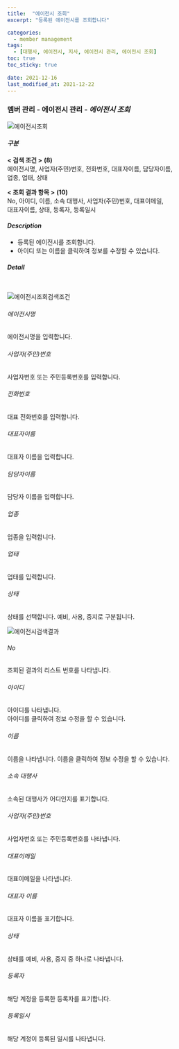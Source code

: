 ```yaml
---
title:  "에이전시 조회"
excerpt: "등록된 에이전시를 조회합니다"

categories:
  - member management
tags:
  - [대행사, 에이전시, 지사, 에이전시 관리, 에이전시 조회]
toc: true
toc_sticky: true
 
date: 2021-12-16
last_modified_at: 2021-12-22
---
```

### 멤버 관리 - 에이전시 관리 - *에이전시 조회*
![에이전시조회](https://user-images.githubusercontent.com/95394003/147026907-ee927d06-e688-401e-97e6-c5a9b5a8b113.jpeg)

#### *구분* <br>
**< 검색 조건 >** **(8)**
<br>에이전시명, 사업자(주민)번호, 전화번호, 대표자이름, 담당자이름,<br>업종, 업태, 상태

**< 조회 결과 항목 >** **(10)**
<br>No, 아이디, 이름, 소속 대행사, 사업자(주민)번호, 대표이메일,<br>대표자이름, 상태, 등록자, 등록일시

#### *Description*
- 등록된 에이전시를 조회합니다.
- 아이디 또는 이름을 클릭하여 정보를 수정할 수 있습니다.

#### *Detail*
<br>

![에이전시조회검색조건](https://user-images.githubusercontent.com/95394003/147026932-89dbfd81-1304-4cfd-9cc5-fb899827855d.jpeg)
###### 에이전시명
에이전시명을 입력합니다.

###### 사업자(주민)번호
사업자번호 또는 주민등록번호를 입력합니다.

###### 전화번호
대표 전화번호를 입력합니다.

###### 대표자이름
대표자 이름을 입력합니다.

###### 담당자이름
담당자 이름을 입력합니다.

###### 업종
업종을 입력합니다.

###### 업태
업태를 입력합니다.

###### 상태
상태를 선택합니다. 예비, 사용, 중지로 구분됩니다.
<br>

![에이전시검색결과](https://user-images.githubusercontent.com/95394003/147026973-a5732de9-8046-46dd-a865-0328538263a9.jpeg)
###### No
조회된 결과의 리스트 번호를 나타냅니다.

###### 아이디
아이디를 나타냅니다.<br>
아이디를 클릭하여 정보 수정을 할 수 있습니다.

###### 이름
이름을 나타냅니다.
이름을 클릭하여 정보 수정을 할 수 있습니다.

###### 소속 대행사
소속된 대행사가 어디인지를 표기합니다.

###### 사업자(주민)번호
사업자번호 또는 주민등록번호를 나타냅니다.

###### 대표이메일
대표이메일을 나타냅니다.

###### 대표자 이름
대표자 이름을 표기합니다.

###### 상태
상태를 예비, 사용, 중지 중 하나로 나타냅니다.

###### 등록자
해당 계정을 등록한 등록자를 표기합니다.

###### 등록일시
해당 계정이 등록된 일시를 나타냅니다.
